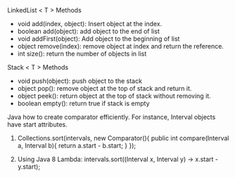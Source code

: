 LinkedList < T > Methods
* void add(index, object): Insert object at the index.
* boolean add(object): add object to the end of list
* void addFirst(object): Add object to the beginning of list
* object remove(index): remove object at index and return the reference.
* int size(): return the number of objects in list


Stack < T > Methods
* void push(object): push object to the stack
* object pop(): remove object at the top of stack and return it.
* object peek(): return object at the top of stack without removing it.
* boolean empty(): return true if stack is empty


Java how to create comparator efficiently.
For instance, Interval objects have start attributes.

1) Collections.sort(intervals, new Comparator<Interval>(){
            public int compare(Interval a, Interval b){
                return a.start - b.start;
            }
        });

2) Using Java 8 Lambda:
   intervals.sort((Interval x, Interval y) -> x.start - y.start);


